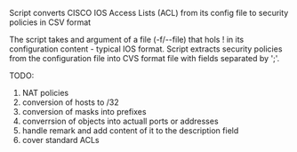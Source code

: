 Script converts CISCO IOS Access Lists (ACL) from its config file to security policies in CSV format

The script takes and argument of a file (-f/--file) that hols ! in its configuration content - typical IOS format.
Script extracts security policies from the configuration file into CVS format file with fields separated by ';'.

 
TODO:
1. NAT policies
2. conversion of hosts to /32
3. conversion of masks into prefixes
4. converrsion of objects into actuall ports or addresses
5. handle remark and add content of it to the description field
6. cover standard ACLs
